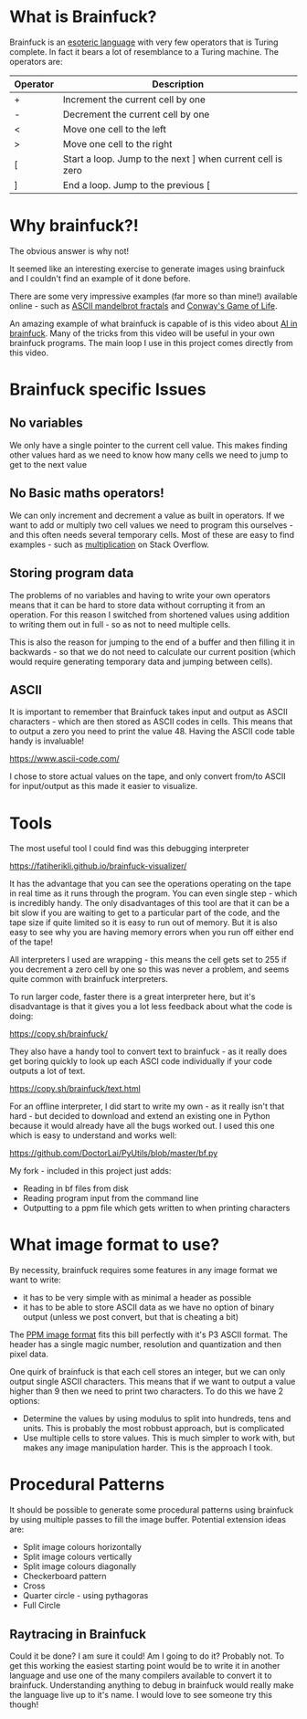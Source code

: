 # What is Brainfuck?

Brainfuck is an [esoteric language](https://esolangs.org/wiki/Brainfuck) with very few operators that is Turing complete. In fact it bears a lot of resemblance to a Turing machine. The operators are:

| Operator | Description |
--- | ---
|+|Increment the current cell by one|
|-|Decrement the current cell by one|
|<|Move one cell to the left|
|>|Move one cell to the right|
|\[|Start a loop. Jump to the next \] when current cell is zero|
|\]|End a loop. Jump to the previous \[|

# Why brainfuck?!

The obvious answer is why not!

It seemed like an interesting exercise to generate images using brainfuck and I couldn't find an example of it done before.

There are some very impressive examples (far more so than mine!) available online - such as [ASCII mandelbrot fractals](https://copy.sh/brainfuck/?file=https://copy.sh/brainfuck/prog/mandelbrot.b) and [Conway's Game of Life](https://www.linusakesson.net/programming/brainfuck/index.php).

An amazing example of what brainfuck is capable of is this video about [AI in brainfuck](https://www.youtube.com/watch?v=qK0vmuQib8Y). Many of the tricks from this video will be useful in your own brainfuck programs. The main loop I use in this project comes directly from this video.

# Brainfuck specific Issues

## No variables

We only have a single pointer to the current cell value. This makes finding other values hard as we need to know how many cells we need to jump to get to the next value

## No Basic maths operators!

We can only increment and decrement a value as built in operators. If we want to add or multiply two cell values we need to program this ourselves - and this often needs several temporary cells. Most of these are easy to find examples - such as [multiplication](
https://stackoverflow.com/questions/5165772/code-for-multiplying-two-one-digit-numbers-in-brainfuck) on Stack Overflow.

## Storing program data

The problems of no variables and having to write your own operators means that it can be hard to store data without corrupting it from an operation. For this reason I switched from shortened values using addition to writing them out in full - so as not to need multiple cells.

This is also the reason for jumping to the end of a buffer and then filling it in backwards - so that we do not need to calculate our current position (which would require generating temporary data and jumping between cells).

## ASCII

It is important to remember that Brainfuck takes input and output as ASCII characters - which are then stored as ASCII codes in cells. This means that to output a zero you need to print the value 48. Having the ASCII code table handy is invaluable!

https://www.ascii-code.com/

I chose to store actual values on the tape, and only convert from/to ASCII for input/output as this made it easier to visualize.

# Tools

The most useful tool I could find was this debugging interpreter

https://fatiherikli.github.io/brainfuck-visualizer/

It has the advantage that you can see the operations operating on the tape in real time as it runs through the program. You can even single step - which is incredibly handy. The only disadvantages of this tool are that it can be a bit slow if you are waiting to get to a particular part of the code, and the tape size if quite limited so it is easy to run out of memory. But it is also easy to see why you are having memory errors when you run off either end of the tape!

All interpreters I used are wrapping - this means the cell gets set to 255 if you decrement a zero cell by one so this was never a problem, and seems quite common with brainfuck interpreters.

To run larger code, faster there is a great interpreter here, but it's disadvantage is that it gives you a lot less feedback about what the code is doing:

https://copy.sh/brainfuck/

They also have a handy tool to convert text to brainfuck - as it really does get boring quickly to look up each ASCI code individually if your code outputs a lot of text.

https://copy.sh/brainfuck/text.html

For an offline interpreter, I did start to write my own - as it really isn't that hard - but decided to download and extend an existing one in Python because it would already have all the bugs worked out. I used this one which is easy to understand and works well:

https://github.com/DoctorLai/PyUtils/blob/master/bf.py

My fork - included in this project just adds:

- Reading in bf files from disk
- Reading program input from the command line
- Outputting to a ppm file which gets written to when printing characters 

# What image format to use?

By necessity, brainfuck requires some features in any image format we want to write:

- it has to be very simple with as minimal a header as possible
- it has to be able to store ASCII data as we have no option of binary output (unless we post convert, but that is cheating a bit)

The [PPM image format](http://www.paulbourke.net/dataformats/ppm/) fits this bill perfectly with it's P3 ASCII format. The header has a single magic number, resolution and quantization and then pixel data.

One quirk of brainfuck is that each cell stores an integer, but we can only output single ASCII characters. This means that if we want to output a value higher than 9 then we need to print two characters. To do this we have 2 options:

- Determine the values by using modulus to split into hundreds, tens and units. This is probably the most robbust approach, but is complicated
- Use multiple cells to store values. This is much simpler to work with, but makes any image manipulation harder. This is the approach I took.

# Procedural Patterns

It should be possible to generate some procedural patterns using brainfuck by using multiple passes to fill the image buffer. Potential extension ideas are:

- Split image colours horizontally
- Split image colours vertically
- Split image colours diagonally
- Checkerboard pattern
- Cross
- Quarter circle - using pythagoras
- Full Circle

## Raytracing in Brainfuck

Could it be done? I am sure it could! Am I going to do it? Probably not. To get this working the easiest starting point would be to write it in another language and use one of the many compilers available to convert it to brainfuck. Understanding anything to debug in brainfuck would really make the language live up to it's name. I would love to see someone try this though!
